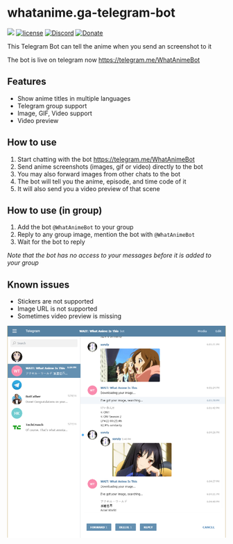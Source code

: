 # whatanime.ga-telegram-bot
[![](https://david-dm.org/soruly/whatanime.ga-telegram-bot/status.svg)](https://david-dm.org/soruly/whatanime.ga-telegram-bot)
[![license](https://img.shields.io/github/license/soruly/whatanime.ga-WebExtension.svg)](https://raw.githubusercontent.com/soruly/whatanime.ga-WebExtension/master/LICENSE)
[![Discord](https://img.shields.io/discord/437578425767559188.svg)](https://discord.gg/K9jn6Kj)
[![Donate](https://img.shields.io/badge/donate-patreon-orange.svg)](https://www.patreon.com/soruly)

This Telegram Bot can tell the anime when you send an screenshot to it

The bot is live on telegram now https://telegram.me/WhatAnimeBot

## Features
- Show anime titles in multiple languages
- Telegram group support
- Image, GIF, Video support
- Video preview

## How to use
1. Start chatting with the bot https://telegram.me/WhatAnimeBot
2. Send anime screenshots (images, gif or video) directly to the bot
3. You may also forward images from other chats to the bot
4. The bot will tell you the anime, episode, and time code of it
5. It will also send you a video preview of that scene

## How to use (in group)
1. Add the bot `@WhatAnimeBot` to your group
2. Reply to any group image, mention the bot with `@WhatAnimeBot`
3. Wait for the bot to reply

_Note that the bot has no access to your messages before it is added to your group_

## Known issues
- Stickers are not supported
- Image URL is not supported
- Sometimes video preview is missing

![Demo](demo.png)
